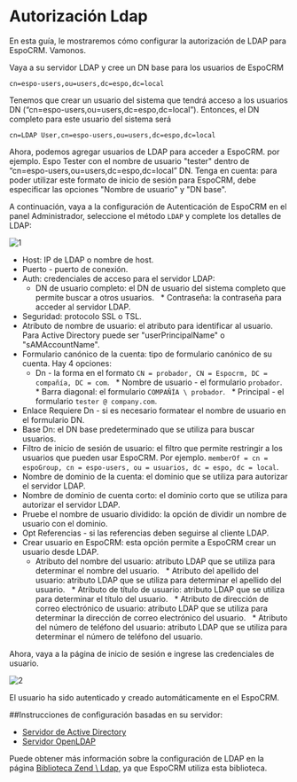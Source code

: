 # Autorización Ldap

En esta guía, le mostraremos cómo configurar la autorización de LDAP para EspoCRM. Vamonos.

Vaya a su servidor LDAP y cree un DN base para los usuarios de EspoCRM
```
cn=espo-users,ou=users,dc=espo,dc=local
```

Tenemos que crear un usuario del sistema que tendrá acceso a los usuarios DN (“cn=espo-users,ou=users,dc=espo,dc=local”). Entonces, el DN completo para este usuario del sistema será
```
cn=LDAP User,cn=espo-users,ou=users,dc=espo,dc=local
```
Ahora, podemos agregar usuarios de LDAP para acceder a EspoCRM. por ejemplo. Espo Tester con el nombre de usuario "tester" dentro de  “cn=espo-users,ou=users,dc=espo,dc=local” DN. Tenga en cuenta: para poder utilizar este formato de inicio de sesión para EspoCRM, debe especificar las opciones "Nombre de usuario" y "DN base".

A continuación, vaya a la configuración de Autenticación de EspoCRM en el panel Administrador, seleccione el método `LDAP` y complete los detalles de LDAP:

![1](../_static/images/administration/ldap-authorization/ldap-configuration.png)

* Host: IP de LDAP o nombre de host.
* Puerto - puerto de conexión.
* Auth: credenciales de acceso para el servidor LDAP:
  * DN de usuario completo: el DN de usuario del sistema completo que permite buscar a otros usuarios.
  * Contraseña: la contraseña para acceder al servidor LDAP.
* Seguridad: protocolo SSL o TSL.
* Atributo de nombre de usuario: el atributo para identificar al usuario. Para Active Directory puede ser "userPrincipalName" o "sAMAccountName".
* Formulario canónico de la cuenta: tipo de formulario canónico de su cuenta. Hay 4 opciones:
  * Dn - la forma en el formato `CN = probador, CN = Espocrm, DC = compañía, DC = com`.
  * Nombre de usuario - el formulario `probador`.
  * Barra diagonal: el formulario `COMPAÑÍA \ probador`.
  * Principal - el formulario `tester @ company.com`.
* Enlace Requiere Dn - si es necesario formatear el nombre de usuario en el formulario DN.
* Base Dn: el DN base predeterminado que se utiliza para buscar usuarios.
* Filtro de inicio de sesión de usuario: el filtro que permite restringir a los usuarios que pueden usar EspoCRM. Por ejemplo. `memberOf = cn = espoGroup, cn = espo-users, ou = usuarios, dc = espo, dc = local`.
* Nombre de dominio de la cuenta: el dominio que se utiliza para autorizar el servidor LDAP.
* Nombre de dominio de cuenta corto: el dominio corto que se utiliza para autorizar el servidor LDAP.
* Pruebe el nombre de usuario dividido: la opción de dividir un nombre de usuario con el dominio.
* Opt Referencias - si las referencias deben seguirse al cliente LDAP.
* Crear usuario en EspoCRM: esta opción permite a EspoCRM crear un usuario desde LDAP.
  * Atributo del nombre del usuario: atributo LDAP que se utiliza para determinar el nombre del usuario.
  * Atributo del apellido del usuario: atributo LDAP que se utiliza para determinar el apellido del usuario.
  * Atributo de título de usuario: atributo LDAP que se utiliza para determinar el título del usuario.
  * Atributo de dirección de correo electrónico de usuario: atributo LDAP que se utiliza para determinar la dirección de correo electrónico del usuario.
  * Atributo del número de teléfono del usuario: atributo LDAP que se utiliza para determinar el número de teléfono del usuario.

Ahora, vaya a la página de inicio de sesión e ingrese las credenciales de usuario.

![2](../_static/images/administration/ldap-authorization/ldap-login.png)

El usuario ha sido autenticado y creado automáticamente en el EspoCRM.

##Instrucciones de configuración basadas en su servidor:
* [Servidor de Active Directory](ldap-authorization-for-ad.md)
* [Servidor OpenLDAP](ldap-authorization-for-openldap.md)

Puede obtener más información sobre la configuración de LDAP en la página [Biblioteca Zend \ Ldap](https://zendframework.github.io/zend-ldap/intro/), ya que EspoCRM utiliza esta biblioteca.
